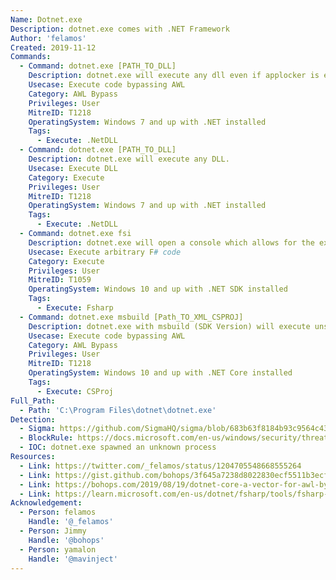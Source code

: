 ```yaml
---
Name: Dotnet.exe
Description: dotnet.exe comes with .NET Framework
Author: 'felamos'
Created: 2019-11-12
Commands:
  - Command: dotnet.exe [PATH_TO_DLL]
    Description: dotnet.exe will execute any dll even if applocker is enabled.
    Usecase: Execute code bypassing AWL
    Category: AWL Bypass
    Privileges: User
    MitreID: T1218
    OperatingSystem: Windows 7 and up with .NET installed
    Tags:
      - Execute: .NetDLL
  - Command: dotnet.exe [PATH_TO_DLL]
    Description: dotnet.exe will execute any DLL.
    Usecase: Execute DLL
    Category: Execute
    Privileges: User
    MitreID: T1218
    OperatingSystem: Windows 7 and up with .NET installed
    Tags:
      - Execute: .NetDLL
  - Command: dotnet.exe fsi
    Description: dotnet.exe will open a console which allows for the execution of arbitrary F# commands
    Usecase: Execute arbitrary F# code
    Category: Execute
    Privileges: User
    MitreID: T1059
    OperatingSystem: Windows 10 and up with .NET SDK installed
    Tags:
      - Execute: Fsharp
  - Command: dotnet.exe msbuild [Path_TO_XML_CSPROJ]
    Description: dotnet.exe with msbuild (SDK Version) will execute unsigned code
    Usecase: Execute code bypassing AWL
    Category: AWL Bypass
    Privileges: User
    MitreID: T1218
    OperatingSystem: Windows 10 and up with .NET Core installed
    Tags:
      - Execute: CSProj
Full_Path:
  - Path: 'C:\Program Files\dotnet\dotnet.exe'
Detection:
  - Sigma: https://github.com/SigmaHQ/sigma/blob/683b63f8184b93c9564c4310d10c571cbe367e1e/rules/windows/process_creation/proc_creation_win_lolbin_dotnet.yml
  - BlockRule: https://docs.microsoft.com/en-us/windows/security/threat-protection/windows-defender-application-control/microsoft-recommended-block-rules
  - IOC: dotnet.exe spawned an unknown process
Resources:
  - Link: https://twitter.com/_felamos/status/1204705548668555264
  - Link: https://gist.github.com/bohops/3f645a7238d8022830ecf5511b3ecfbc
  - Link: https://bohops.com/2019/08/19/dotnet-core-a-vector-for-awl-bypass-defense-evasion/
  - Link: https://learn.microsoft.com/en-us/dotnet/fsharp/tools/fsharp-interactive/
Acknowledgement:
  - Person: felamos
    Handle: '@_felamos'
  - Person: Jimmy
    Handle: '@bohops'
  - Person: yamalon
    Handle: '@mavinject'
---
```

